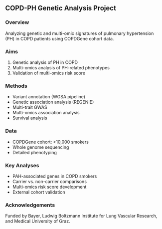 ## COPD-PH Genetic Analysis Project

### Overview
Analyzing genetic and multi-omic signatures of pulmonary hypertension (PH) in COPD patients using COPDGene cohort data.

### Aims
1. Genetic analysis of PH in COPD
2. Multi-omics analysis of PH-related phenotypes
3. Validation of multi-omics risk score

### Methods
- Variant annotation (WGSA pipeline)
- Genetic association analysis (REGENIE)
- Multi-trait GWAS
- Multi-omics association analysis
- Survival analysis

### Data
- COPDGene cohort: >10,000 smokers
- Whole genome sequencing
- Detailed phenotyping

### Key Analyses
- PAH-associated genes in COPD smokers
- Carrier vs. non-carrier comparisons
- Multi-omics risk score development
- External cohort validation

### Acknowledgements
Funded by Bayer, Ludwig Boltzmann Institute for Lung Vascular Research, and Medical University of Graz.
